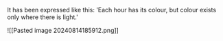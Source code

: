 It has been expressed like this: 'Each hour has its colour, but colour exists only where there is light.'

![[Pasted image 20240814185912.png]]